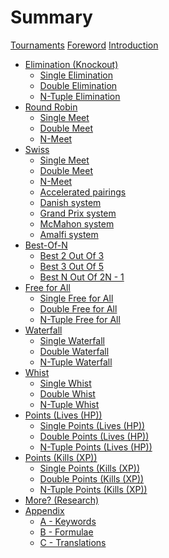 # Summary
[Tournaments](./tournaments.md)
[Foreword](./foreword.md)
[Introduction](./intro.md)
- [Elimination (Knockout)](./elimination/elimination.md)
    - [Single Elimination](./elimination/single_elim.md)
    - [Double Elimination](./elimination/double_elim.md)
    - [N-Tuple Elimination](./elimination/n-tuple_elim.md)
- [Round Robin](./round_robin/round_robin.md)
    - [Single Meet](./round_robin/single_meet.md)
    - [Double Meet](./round_robin/double_meet.md)
    - [N-Meet](./round_robin/n-meet.md)
- [Swiss](./swiss/swiss.md)
    - [Single Meet]()
    - [Double Meet]()
    - [N-Meet]()
    - [Accelerated pairings]()
    - [Danish system]()
    - [Grand Prix system]()
    - [McMahon system]()
    - [Amalfi system]()
- [Best-Of-N](./best-of/best-of-n.md)
    - [Best 2 Out Of 3]()
    - [Best 3 Out Of 5]()
    - [Best N Out Of 2N - 1]()
- [Free for All](./free_for_all/free_for_all.md)
    - [Single Free for All]()
    - [Double Free for All]()
    - [N-Tuple Free for All]()
- [Waterfall](./waterfall/waterfall.md)
    - [Single Waterfall]()
    - [Double Waterfall]()
    - [N-Tuple Waterfall]()
- [Whist](./whist/whist.md)
    - [Single Whist]()
    - [Double Whist]()
    - [N-Tuple Whist]()
- [Points (Lives (HP))](./hp/points_hp.md)
    - [Single Points (Lives (HP))]()
    - [Double Points (Lives (HP))]()
    - [N-Tuple Points (Lives (HP))]()
- [Points (Kills (XP))](./xp/points_xp.md)
    - [Single Points (Kills (XP))]()
    - [Double Points (Kills (XP))]()
    - [N-Tuple Points (Kills (XP))]()
- [More? (Research)]()
- [Appendix](./appendix/appendix.md)
    - [A - Keywords](./appendix/keywords.md)
    - [B - Formulae](./appendix/formulae.md)
    - [C - Translations](./appendix/translations.md)
